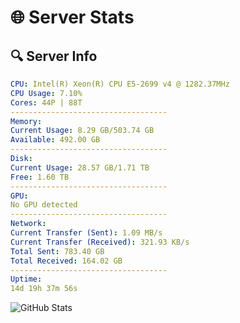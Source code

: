 # 🌐 Server Stats
## 🔍 Server Info
```yaml
CPU: Intel(R) Xeon(R) CPU E5-2699 v4 @ 1282.37MHz
CPU Usage: 7.10%
Cores: 44P | 88T
-----------------------------------
Memory:
Current Usage: 8.29 GB/503.74 GB
Available: 492.00 GB
-----------------------------------
Disk:
Current Usage: 28.57 GB/1.71 TB
Free: 1.60 TB
-----------------------------------
GPU:
No GPU detected
-----------------------------------
Network:
Current Transfer (Sent): 1.09 MB/s
Current Transfer (Received): 321.93 KB/s
Total Sent: 783.40 GB
Total Received: 164.02 GB
-----------------------------------
Uptime:
14d 19h 37m 56s
```
![GitHub Stats](https://img.shields.io/badge/Updated-2025-05-04_12:46:44-blue)
